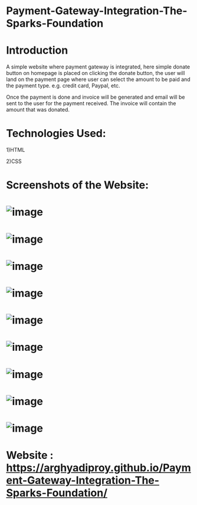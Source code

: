 # Payment-Gateway-Integration-The-Sparks-Foundation
# Introduction

A simple website where payment gateway is integrated, here simple donate button on homepage is placed on clicking the donate button, the user will land on the payment page where user can select the amount to be paid and the payment type. e.g. credit card, Paypal, etc.

Once the payment is done and invoice will be generated and email will be sent to the user for the payment received. The invoice will contain the amount that was donated.
# Technologies Used:
 1)HTML
 
 2)CSS
# Screenshots of the Website:
# ![image](https://user-images.githubusercontent.com/93476373/226625507-83bc2363-9efe-43fe-8f28-b6af2f16787b.png)
# ![image](https://user-images.githubusercontent.com/93476373/226625523-d9df51b8-167b-477a-af3c-04709289f1ed.png)
# ![image](https://user-images.githubusercontent.com/93476373/226625552-4f9a2dc5-ca9c-494c-a9e0-bfd4e796bc39.png)
# ![image](https://user-images.githubusercontent.com/93476373/226625600-79f5d8fe-8e56-45b4-aa91-4717bf6fb34c.png)
# ![image](https://user-images.githubusercontent.com/93476373/226626368-a988db79-445b-4bb4-a373-ebd09c778929.png)
# ![image](https://user-images.githubusercontent.com/93476373/226626414-f416832b-7bda-4540-8661-49eaa056b7ca.png)
# ![image](https://user-images.githubusercontent.com/93476373/226626429-698563e4-e2ed-4974-bd82-bf95bb407360.png)
# ![image](https://user-images.githubusercontent.com/93476373/226628211-02af6647-80a3-40b5-8757-b4d19066b891.png)
# ![image](https://user-images.githubusercontent.com/93476373/226628290-2c1cd259-013d-433e-b410-b5402d0b1f34.png)
# Website : https://arghyadiproy.github.io/Payment-Gateway-Integration-The-Sparks-Foundation/
